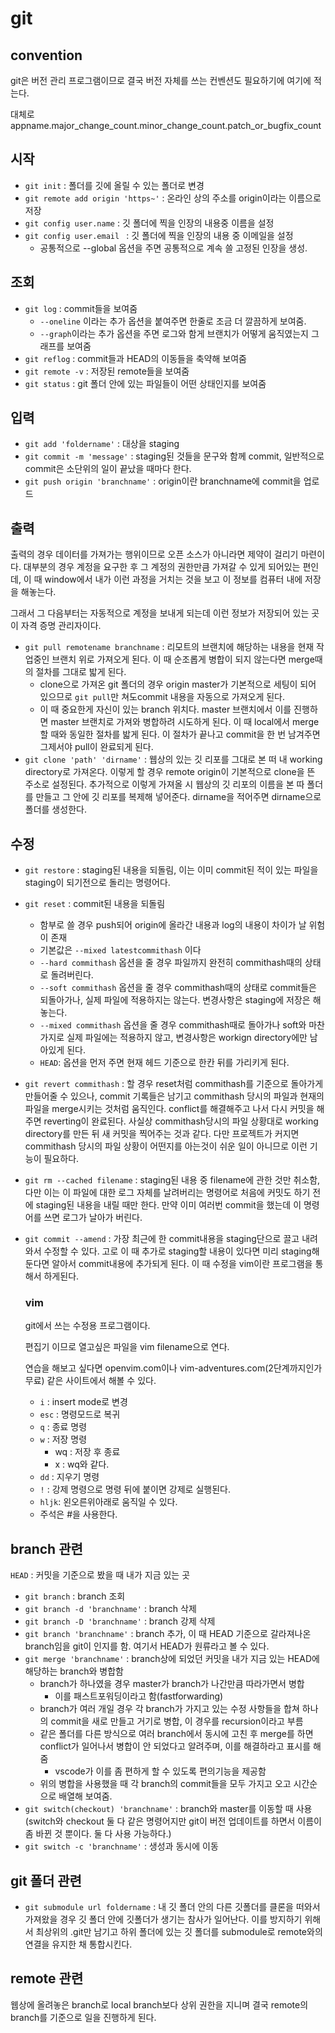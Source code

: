 # git
## convention

git은 버전 관리 프로그램이므로 결국 버전 자체를 쓰는 컨벤션도 필요하기에 여기에 적는다.

대체로 appname.major_change_count.minor_change_count.patch_or_bugfix_count

## 시작
- `git init` : 폴더를 깃에 올릴 수 있는 폴더로 변경
- `git remote add origin 'https~'` : 온라인 상의 주소를 origin이라는 이름으로 저장
- `git config user.name` : 깃 폴더에 찍을 인장의 내용중 이름을 설정
- `git config user.email ` : 깃 폴더에 찍을 인장의 내용 중 이메일을 설정
  - 공통적으로 --global 옵션을 주면 공통적으로 계속 쓸 고정된 인장을 생성.

## 조회
- `git log` : commit들을 보여줌
  - `--oneline` 이라는 추가 옵션을 붙여주면 한줄로 조금 더 깔끔하게 보여줌.
  - `--graph`이라는 추가 옵션을 주면 로그와 함게 브랜치가 어떻게 움직였는지 그래프를 보여줌
- `git reflog` : commit들과 HEAD의 이동들을 축약해 보여줌
- `git remote -v` : 저장된 remote들을 보여줌
- `git status` : git 폴더 안에 있는 파일들이 어떤 상태인지를 보여줌

## 입력
- `git add 'foldername'` : 대상을 staging
- `git commit -m 'message'` : staging된 것들을 문구와 함께 commit, 일반적으로 commit은 소단위의 일이 끝났을 때마다 한다.
- `git push origin 'branchname'` : origin이란 branchname에 commit을 업로드

## 출력

출력의 경우 데이터를 가져가는 행위이므로 오픈 소스가 아니라면 제약이 걸리기 마련이다. 대부분의 경우 계정을 요구한 후 그 계정의 권한만큼 가져갈 수 있게 되어있는 편인데,  이 때 window에서 내가 이런 과정을 거치는 것을 보고 이 정보를 컴퓨터 내에 저장을 해놓는다.

그래서 그 다음부터는 자동적으로 계정을 보내게 되는데 이런 정보가 저장되어 있는 곳이 자격 증명 관리자이다.

- `git pull remotename branchname` : 리모트의 브랜치에 해당하는 내용을 현재 작업중인 브랜치 위로 가져오게 된다. 이 때 순조롭게 병합이 되지 않는다면 merge때의 절차를 그대로 밟게 된다.
  - clone으로 가져온 git 폴더의 경우 origin master가 기본적으로 세팅이 되어 있으므로 `git pull`만 쳐도commit 내용을 자동으로 가져오게 된다. 
  - 이 때 중요한게 자신이 있는 branch 위치다. master 브랜치에서 이를 진행하면 master 브랜치로 가져와 병합하려 시도하게 된다. 이 때 local에서 merge할 때와 동일한 절차를 밟게 된다. 이 절차가 끝나고 commit을 한 번 남겨주면 그제서야 pull이 완료되게 된다.
- `git clone 'path' 'dirname'` : 웹상의 있는 깃 리포를 그대로 본 떠 내 working directory로 가져온다. 이렇게 할 경우 remote origin이 기본적으로 clone을 뜬 주소로 설정된다. 추가적으로 이렇게 가져올 시 웹상의 깃 리포의 이름을 본 따 폴더를 만들고 그 안에 깃 리포를 복제해 넣어준다. dirname을 적어주면 dirname으로 폴더를 생성한다. 

## 수정
- `git restore` : staging된 내용을 되돌림, 이는 이미 commit된 적이 있는 파일을 staging이 되기전으로 돌리는 명령어다. 

- `git reset` : commit된 내용을 되돌림
	
	- 함부로 쓸 경우 push되어 origin에 올라간 내용과 log의 내용이 차이가 날 위험이 존재
	- 기본값은 `--mixed latestcommithash` 이다
	- `--hard commithash`  옵션을 줄 경우 파일까지 완전히 commithash때의 상태로 돌려버린다.
	- `--soft commithash` 옵션을 줄 경우 commithash때의 상태로 commit들은 되돌아가나, 실제 파일에 적용하지는 않는다. 변경사항은 staging에 저장은 해놓는다.
	- `--mixed commithash` 옵션을 줄 경우 commithash때로 돌아가나 soft와 마찬가지로 실제 파일에는 적용하지 않고, 변경사항은 workign directory에만 남아있게 된다.
	- `HEAD`: 옵션을 먼저 주면 현재 헤드 기준으로 한칸 뒤를 가리키게 된다.
	
- `git revert commithash` : 할 경우 reset처럼 commithash를 기준으로 돌아가게 만들어줄 수 있으나, commit 기록들은 남기고 commithash 당시의 파일과 현재의 파일을 merge시키는 것처럼 움직인다. conflict를 해결해주고 나서 다시 커밋을 해주면 reverting이 완료된다. 사실상 commithash당시의 파일 상황대로 working directory를 만든 뒤 새 커밋을 찍어주는 것과 같다. 다만 프로젝트가 커지면 commithash 당시의 파일 상황이 어떤지를 아는것이 쉬운 일이 아니므로 이런 기능이 필요하다.

- `git rm --cached filename` : staging된 내용 중 filename에 관한 것만 취소함, 다만 이는 이 파일에 대한 로그 자체를 날려버리는 명령어로 처음에 커밋도 하기 전에 staging된 내용을 내릴 때만 한다. 만약 이미 여러번 commit을 했는데 이 명령어를 쓰면 로그가 날아가 버린다.

- `git commit --amend` : 가장 최근에 한 commit내용을 staging단으로 끌고 내려와서 수정할 수 있다. 고로 이 때 추가로 staging할 내용이 있다면 미리 staging해둔다면 알아서 commit내용에 추가되게 된다. 이 때 수정을 vim이란 프로그램을 통해서 하게된다.  

  ### vim

  git에서 쓰는 수정용 프로그램이다.

  편집기 이므로 열고싶은 파일을 vim filename으로 연다.
  
  연습을 해보고 싶다면 openvim.com이나 vim-adventures.com(2단계까지인가 무료) 같은 사이트에서 해볼 수 있다.
  
  - `i` : insert mode로 변경
  - `esc` : 명령모드로 복귀
  - `q`  : 종료 명령
  - `w` : 저장 명령
    - wq : 저장 후 종료
    - x : wq와 같다.
  - `dd` : 지우기 명령
  - `!` : 강제 명령으로 명령 뒤에 붙이면 강제로 실행된다.  
  - `hljk`: 왼오른위아래로 움직일 수 있다.
  - 주석은 #을 사용한다.

## branch 관련
`HEAD` : 커밋을 기준으로 봤을 때 내가 지금 있는 곳

- `git branch` :  branch 조회
- `git branch -d 'branchname'` : branch 삭제
- `git branch -D 'branchname'` : branch 강제 삭제
- `git branch 'branchname'` : branch 추가, 이 때 HEAD 기준으로 갈라져나온 branch임을 git이 인지를 함. 여기서 HEAD가 원류라고 볼 수 있다.
- `git merge 'branchname'` : branch상에 되었던 커밋을 내가 지금 있는 HEAD에 해당하는 branch와 병합함 
	- branch가 하나였을 경우 master가 branch가 나간만큼 따라가면서 병합
		- 이를 패스트포워딩이라고 함(fastforwarding)
	- branch가 여러 개일 경우 각 branch가 가지고 있는 수정 사항들을 합쳐 하나의 commit을 새로 만들고 거기로 병합, 이 경우를 recursion이라고 부름
	- 같은 폴더를 다른 방식으로 여러 branch에서 동시에 고친 후 merge를 하면 conflict가 일어나서 병합이 안 되었다고 알려주며, 이를 해결하라고 표시를 해줌
	  - vscode가 이를 좀 편하게 할 수 있도록 편의기능을 제공함
	- 위의 병합을 사용했을 때 각 branch의 commit들을 모두 가지고 오고 시간순으로 배열해 보여줌.
- `git switch(checkout) 'branchname'` :  branch와 master를 이동할 때 사용(switch와 checkout 둘 다 같은 명령어지만 git이 버전 업데이트를 하면서 이름이 좀 바뀐 것 뿐이다. 둘 다 사용 가능하다.)
- `git switch -c 'branchname'` : 생성과 동시에 이동

## git 폴더 관련

- `git submodule url foldername` : 내 깃 폴더 안의 다른 깃폴더를 클론을 떠와서 가져왔을 경우 깃 폴더 안에 깃폴더가 생기는 참사가 일어난다. 이를 방지하기 위해서 최상위의 .git만 남기고 하위 폴더에 있는 깃 폴더를 submodule로 remote와의 연결을 유지한 채 통합시킨다.

## remote 관련

웹상에 올려놓은 branch로 local branch보다 상위 권한을 지니며 결국 remote의 branch를 기준으로 일을 진행하게 된다.

